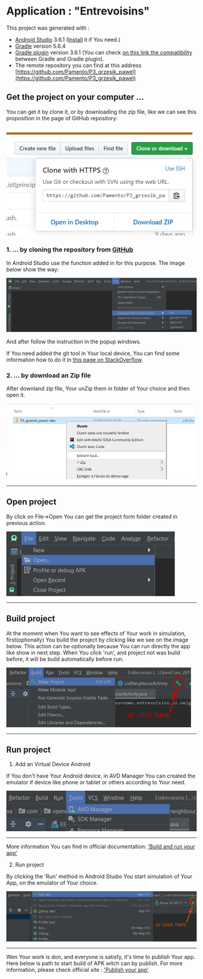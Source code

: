 # Application : "Entrevoisins"


This project was generated with :
* [Android Studio](https://developer.android.com/studio) 3.6.1 ([Install](https://developer.android.com/studio/install) it if You need.)
* [Gradle](https://gradle.org/) version 5.6.4
* [Gradle plugin]() version 3.6.1
(You can check [on this link the compatibility](https://developer.android.com/studio/releases/gradle-plugin.html#updating-gradle) between Gradle and Gradle plugin). 
* The remote repository you can find at this address [https://github.com/Pamento/P3_grzesik_pawel](https://github.com/Pamento/P3_grzesik_pawel)

## Get the project on your computer ...

You can get it by clone it, or by downloading the zip file,
like we can see this proposition in the page of GitHub repository:

![Fig.1](app/src/main/assets/clone_repo.jpg)
---
### 1. ... by cloning the repository from [**GitHub**](https://github.com/)

In Android Studio use the function added in for this purpose.
The image below show the way:

![Fig.2](app/src/main/assets/from_github.jpg)

And after follow the instruction in the popup windows.

If You need added the git tool in Your local device,
You can find some information how to do it in [this page on StackOverflow](https://stackoverflow.com/questions/37093723/how-to-add-an-android-studio-project-to-github/44788350).

### 2. ... by download an Zip file

After downland zip file, Your unZip them in folder of Your choice and then open it.

![Fig.3](app/src/main/assets/by_zip.jpg)
___


## Open project

By click on File->Open You can get the project form folder created in previous action.

![Fig.4](app/src/main/assets/open_project.jpg)
___


## Build project

At the moment when You want to see effects of Your work in simulation,
first(optionally) You build the project by clicking like we see on the image below.
This action can be optionally because You can run directly the app like show in next step.
When You click 'run', and project not was build before, it will be build automatically before run. 

![Fig.7](app/src/main/assets/build_entrevoisins.png)
___


## Run project

  1. Add an Virtual Device Android
    
If You don't have Your Android device,
in AVD Manager You can created the emulator if device like phone or tablet or others according to Your need.

![Fig.5](app/src/main/assets/set_emulator.jpg)
___
More information You can find in official documentation: ['Build and run your app'](https://developer.android.com/studio/run)


  2. Run project
    
By clicking the 'Run' method in Android Studio You start simulation of Your App,
on the emulator of Your choice.

![Fig.6](app/src/main/assets/run_entrevoisins.png)
___

Wen Your work is don, and everyone is satisfy, it's time to publish Your app.
Here below is path to start build of APK witch can by publish.
For more information, please check official site : ['Publish your app'](https://developer.android.com/studio/publish)